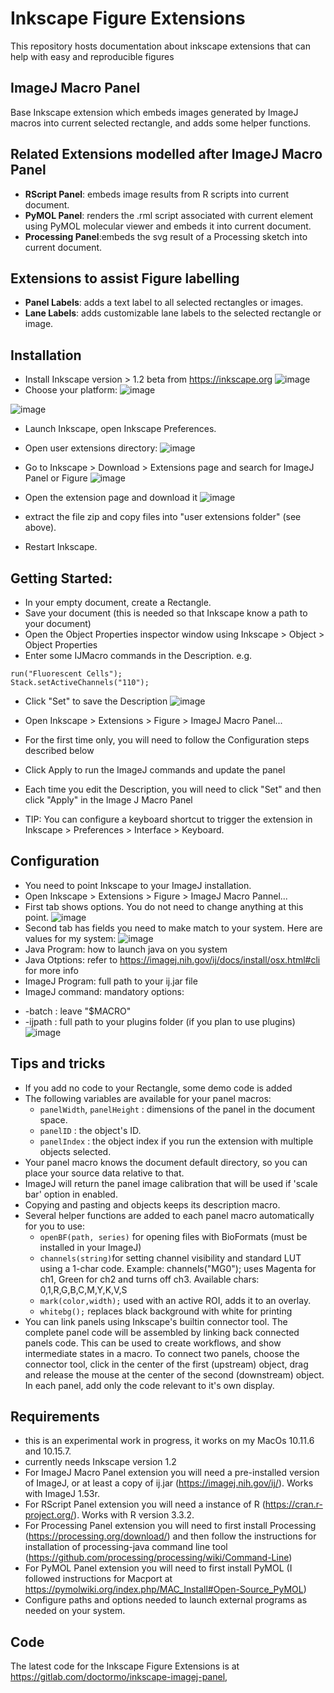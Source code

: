 # Inkscape Figure Extensions
This repository hosts documentation about inkscape extensions that can help with easy and reproducible figures

## ImageJ Macro Panel
Base Inkscape extension which embeds images generated by ImageJ macros into current selected rectangle, and adds some helper functions.

## Related Extensions modelled after ImageJ Macro Panel
* **RScript Panel**: embeds image results from R scripts into current document.
* **PyMOL Panel**: renders the .rml script associated with current element using PyMOL molecular viewer and embeds it into current document.
* **Processing Panel**:embeds the svg result of a Processing sketch into current document.

## Extensions to assist Figure labelling 
* **Panel Labels**: adds a text label to all selected rectangles or images.
* **Lane Labels**: adds customizable lane labels to the selected rectangle or image.

## Installation
* Install Inkscape version > 1.2 beta from https://inkscape.org
![image](https://user-images.githubusercontent.com/711344/119502597-61355400-bd6a-11eb-8096-9f24382f6960.png)
* Choose your platform:
![image](https://user-images.githubusercontent.com/711344/119502724-8629c700-bd6a-11eb-8439-6ac7c1d5e20a.png)

![image](https://user-images.githubusercontent.com/711344/119502880-b1141b00-bd6a-11eb-899c-a7e4d03a884d.png)

* Launch Inkscape, open Inkscape Preferences.
* Open user extensions directory:
![image](https://user-images.githubusercontent.com/711344/119503217-02bca580-bd6b-11eb-9e3a-4a81926726f0.png)

* Go to Inkscape > Download > Extensions page and search for ImageJ Panel or Figure
![image](https://user-images.githubusercontent.com/711344/119503706-8b3b4600-bd6b-11eb-84ab-ec061c8d466d.png)
* Open the extension page and download it
![image](https://user-images.githubusercontent.com/711344/119503897-bb82e480-bd6b-11eb-9db2-b58411214c7e.png)

* extract the file zip and copy files into "user extensions folder" (see above).
* Restart Inkscape.

## Getting Started:
 - In your empty document, create a Rectangle.
 - Save your document (this is needed so that Inkscape know a path to your document)
 - Open the Object Properties inspector window using Inkscape > Object > Object Properties
 - Enter some IJMacro commands in the Description. e.g.
```
run("Fluorescent Cells");
Stack.setActiveChannels("110");
```
 - Click "Set" to save the Description
 ![image](https://user-images.githubusercontent.com/711344/119654487-ccddf680-be28-11eb-90b9-ea2cc52cf700.png)

 - Open Inkscape > Extensions > Figure > ImageJ Macro Panel...
 - For the first time only, you will need to follow the Configuration steps described below
 - Click Apply to run the ImageJ commands and update the panel
 - Each time you edit the Description, you will need to click "Set" and then click "Apply" in the Image J Macro Panel
 - TIP: You can configure a keyboard shortcut to trigger the extension in Inkscape > Preferences > Interface > Keyboard.

## Configuration
* You need to point Inkscape to your ImageJ installation.
* Open Inkscape > Extensions > Figure > ImageJ Macro Pannel...
* First tab shows options. You do not need to change anything at this point.
![image](https://user-images.githubusercontent.com/711344/119504674-7f03b880-bd6c-11eb-9530-f777637728fb.png)
* Second tab has fields you need to make match to your system. Here are values for my system:
![image](https://user-images.githubusercontent.com/711344/119504810-a064a480-bd6c-11eb-83c9-578979303441.png)
* Java Program: how to launch java on you system
* Java Otptions: refer to https://imagej.nih.gov/ij/docs/install/osx.html#cli for more info
* ImageJ Program: full path to your ij.jar file
* ImageJ command: mandatory options: 
 - -batch : leave "$MACRO" 
 - -ijpath : full path to your plugins folder (if you plan to use plugins) 
![image](https://user-images.githubusercontent.com/711344/119512779-ed984480-bd73-11eb-9300-e234e2d29dbe.png)

## Tips and tricks
 - If you add no code to your Rectangle, some demo code is added
 - The following variables are available for your panel macros:
   - ```panelWidth```, ```panelHeight``` : dimensions of the panel in the document space.
   - ```panelID``` : the object's ID.
   - ```panelIndex``` : the object index if you run the extension with multiple objects selected.
 - Your panel macro knows the document default directory, so you can place your source data relative to that.
 - ImageJ will return the panel image calibration that will be used if 'scale bar' option in enabled.
 - Copying and pasting and objects keeps its description macro.
 - Several helper functions are added to each panel macro automatically for you to use:
   - ```openBF(path, series)``` for opening files with BioFormats (must be installed in your ImageJ)
   - ```channels(string)```for setting channel visibility and standard LUT using a 1-char code. Example: channels("MG0"); uses Magenta for ch1, Green for ch2 and turns off ch3. Available chars: 0,1,R,G,B,C,M,Y,K,V,S 
   - ```mark(color,width);``` used with an active ROI, adds it to an overlay.
   - ```whitebg();``` replaces black background with white for printing
 - You can link panels using Inkscape's builtin connector tool. The complete panel code will be assembled by linking back connected panels code. This can be used to create workflows, and show intermediate states in a macro. To connect two panels, choose the connector tool, click in the center of the first (upstream) object, drag and release the mouse at the center of the second (downstream) object. In each panel, add only the code relevant to it's own display.

## Requirements                                                                                               
* this is an experimental work in progress, it works on my MacOs 10.11.6 and 10.15.7. 
* currently needs Inkscape version 1.2 
* For ImageJ Macro Panel extension you will need a pre-installed version of ImageJ, or at least a copy of ij.jar (https://imagej.nih.gov/ij/). Works with ImageJ 1.53r.
* For RScript Panel extension you will need a instance of R (https://cran.r-project.org/). Works with R version 3.3.2.
* For Processing Panel extension you will need to first install Processing (https://processing.org/download/) and then follow the instructions for installation of processing-java command line tool (https://github.com/processing/processing/wiki/Command-Line)
* For PyMOL Panel extension you will need to first install PyMOL (I followed instructions for Macport at https://pymolwiki.org/index.php/MAC_Install#Open-Source_PyMOL)
* Configure paths and options needed to launch external programs as needed on your system.

## Code 
The latest code for the Inkscape Figure Extensions is at https://gitlab.com/doctormo/inkscape-imagej-panel,

